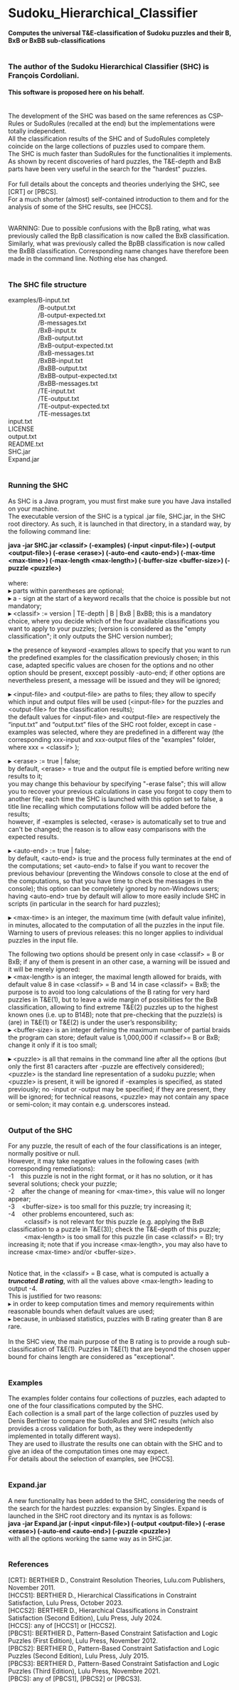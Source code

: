 # Sudoku_Hierarchical_Classifier
**Computes the universal T&amp;E-classification of Sudoku puzzles and their B, BxB or BxBB sub-classifications**<br><br>

### The author of the Sudoku Hierarchical Classifier (SHC) is François Cordoliani.
#### This software is proposed here on his behalf.<br><br>

The development of the SHC was based on the same references as CSP-Rules or SudoRules (recalled at the end) but the implementations were totally independent.<br>
All the classification results of the SHC and of SudoRules completely coincide on the large collections of puzzles used to compare them.<br>
The SHC is much faster than SudoRules for the functionalities it implements. <br>
As shown by recent discoveries of hard puzzles, the T&E-depth and BxB parts have been very useful in the search for the "hardest" puzzles.<br><br>
For full details about the concepts and theories underlying the SHC, see [CRT] or [PBCS].<br>
For a much shorter (almost) self-contained introduction to them and for the analysis of some of the SHC results, see [HCCS].<br><br>

WARNING: Due to possible confusions with the BpB rating, what was previously called the BpB classification is now called the BxB classification. Similarly, what was previously called the BpBB classification is now called the BxBB classification. Corresponding name changes have therefore been made in the command line. Nothing else has changed.<br><br>


### The SHC file structure

examples/B-input.txt<br>
&nbsp;&nbsp;&nbsp;&nbsp;&nbsp;&nbsp;&nbsp;&nbsp;&nbsp;&nbsp;&nbsp;&nbsp;&nbsp;&nbsp;&nbsp;&nbsp;&nbsp;/B-output.txt<br>
&nbsp;&nbsp;&nbsp;&nbsp;&nbsp;&nbsp;&nbsp;&nbsp;&nbsp;&nbsp;&nbsp;&nbsp;&nbsp;&nbsp;&nbsp;&nbsp;&nbsp;/B-output-expected.txt<br>
&nbsp;&nbsp;&nbsp;&nbsp;&nbsp;&nbsp;&nbsp;&nbsp;&nbsp;&nbsp;&nbsp;&nbsp;&nbsp;&nbsp;&nbsp;&nbsp;&nbsp;/B-messages.txt<br>
&nbsp;&nbsp;&nbsp;&nbsp;&nbsp;&nbsp;&nbsp;&nbsp;&nbsp;&nbsp;&nbsp;&nbsp;&nbsp;&nbsp;&nbsp;&nbsp;&nbsp;/BxB-input.tx<br>
&nbsp;&nbsp;&nbsp;&nbsp;&nbsp;&nbsp;&nbsp;&nbsp;&nbsp;&nbsp;&nbsp;&nbsp;&nbsp;&nbsp;&nbsp;&nbsp;&nbsp;/BxB-output.txt<br>
&nbsp;&nbsp;&nbsp;&nbsp;&nbsp;&nbsp;&nbsp;&nbsp;&nbsp;&nbsp;&nbsp;&nbsp;&nbsp;&nbsp;&nbsp;&nbsp;&nbsp;/BxB-output-expected.txt<br>
&nbsp;&nbsp;&nbsp;&nbsp;&nbsp;&nbsp;&nbsp;&nbsp;&nbsp;&nbsp;&nbsp;&nbsp;&nbsp;&nbsp;&nbsp;&nbsp;&nbsp;/BxB-messages.txt<br>
&nbsp;&nbsp;&nbsp;&nbsp;&nbsp;&nbsp;&nbsp;&nbsp;&nbsp;&nbsp;&nbsp;&nbsp;&nbsp;&nbsp;&nbsp;&nbsp;&nbsp;/BxBB-input.txt<br>
&nbsp;&nbsp;&nbsp;&nbsp;&nbsp;&nbsp;&nbsp;&nbsp;&nbsp;&nbsp;&nbsp;&nbsp;&nbsp;&nbsp;&nbsp;&nbsp;&nbsp;/BxBB-output.txt<br>
&nbsp;&nbsp;&nbsp;&nbsp;&nbsp;&nbsp;&nbsp;&nbsp;&nbsp;&nbsp;&nbsp;&nbsp;&nbsp;&nbsp;&nbsp;&nbsp;&nbsp;/BxBB-output-expected.txt<br>
&nbsp;&nbsp;&nbsp;&nbsp;&nbsp;&nbsp;&nbsp;&nbsp;&nbsp;&nbsp;&nbsp;&nbsp;&nbsp;&nbsp;&nbsp;&nbsp;&nbsp;/BxBB-messages.txt<br>
&nbsp;&nbsp;&nbsp;&nbsp;&nbsp;&nbsp;&nbsp;&nbsp;&nbsp;&nbsp;&nbsp;&nbsp;&nbsp;&nbsp;&nbsp;&nbsp;&nbsp;/TE-input.txt<br>
&nbsp;&nbsp;&nbsp;&nbsp;&nbsp;&nbsp;&nbsp;&nbsp;&nbsp;&nbsp;&nbsp;&nbsp;&nbsp;&nbsp;&nbsp;&nbsp;&nbsp;/TE-output.txt<br>
&nbsp;&nbsp;&nbsp;&nbsp;&nbsp;&nbsp;&nbsp;&nbsp;&nbsp;&nbsp;&nbsp;&nbsp;&nbsp;&nbsp;&nbsp;&nbsp;&nbsp;/TE-output-expected.txt<br>
&nbsp;&nbsp;&nbsp;&nbsp;&nbsp;&nbsp;&nbsp;&nbsp;&nbsp;&nbsp;&nbsp;&nbsp;&nbsp;&nbsp;&nbsp;&nbsp;&nbsp;/TE-messages.txt<br>
input.txt<br>
LICENSE<br>
output.txt<br>
README.txt<br>
SHC.jar<br>
Expand.jar<br><br>


### Running the SHC

As SHC is a Java program, you must first make sure you have Java installed on your machine.<br>
The executable version of the SHC is a typical .jar file, SHC.jar, in the SHC root directory. As such, it is launched in that directory, in a standard way, by the following command line:<br>

**java -jar SHC.jar \<classif\> (-examples) (-input \<input-file\>) (-output \<output-file\>) (-erase \<erase\>) (-auto-end \<auto-end\>) (-max-time \<max-time\>) (-max-length \<max-length\>) (-buffer-size \<buffer-size\>) (-puzzle \<puzzle>\)**<br><br>
where:<br>
**▸**	parts within parentheses are optional;<br>
**▸**	a - sign at the start of a keyword recalls that the choice is possible but not mandatory;<br>
**▸**	\<classif\> := version | TE-depth | B | BxB | BxBB; this is a mandatory choice, where you decide which of the four available classifications you want to apply to your puzzles; (version is considered as the "empty classification"; it only outputs the SHC version number); <br>

**▸**	the presence of keyword -examples allows to specify that you want to run the predefined examples for the classification previously chosen; in this case, adapted specific values are chosen for the options and no other option should be present, exxcept possibly -auto-end; if other options are nevertheless present, a message will be issued and they will be ignored;<br>

**▸**	\<input-file\> and \<output-file\> are paths to files; they allow to specify which input and output files will be used (\<input-file\> for the puzzles and \<output-file\> for the classification results);<br>
the default values for \<input-file\> and \<output-file\> are respectively the “input.txt” and “output.txt” files of the SHC root folder, except in case -examples was selected, where they are  predefined in a different way (the corresponding xxx-input and xxx-output files of the "examples" folder, where xxx = \<classif\> );<br>

**▸**	\<erase\> := true | false;<br>
by default, \<erase\> = true and the output file is emptied before writing new results to it;<br>
you may change this behaviour by specifying "-erase false"; this will allow you to recover your previous calculations in case you forgot to copy them to another file; each time the SHC is launched with this option set to false, a title line recalling which computations follow will be added before the results;<br>
however, if -examples is selected, \<erase\> is automatically set to true and can't be changed; the reason is to allow easy comparisons with the expected results.<br>

**▸**	\<auto-end\> := true | false;<br>
by default, \<auto-end\> is true and the process fully terminates at the end of the computations; set \<auto-end\> to false if you want to recover the previous behaviour (preventing the Windows console to close at the end of the computations, so that you have time to check the messages in the console); this option can be completely ignored by non-Windows users; having \<auto-end\> true by default will allow to more easily include SHC in scripts (in particular in the search for hard puzzles);<br>

**▸**	\<max-time\> is an integer, the maximum time (with default value infinite), in minutes, allocated to the computation of all the puzzles in the input file. Warning to users of previous releases: this no longer applies to individual puzzles in the input file.<br>


The following two options should be present only in case \<classif\> = B or BxB; if any of them is present in an other case, a warning will be issued and it will be merely ignored:<br>
**▸**	\<max-length\> is an integer, the maximal length allowed for braids, with default value 8 in case \<classif\> = B and 14 in case \<classif\> = BxB; the purpose is to avoid too long calculations of the B rating for very hard puzzles in T&E(1), but to leave a wide margin of possibilities for the BxB classification, allowing to find extreme T&E(2) puzzles up to the highest known ones (i.e. up to B14B); note that pre-checking that the puzzle(s) is (are) in T&E(1) or T&E(2) is under the user’s responsibility;<br>
**▸**	\<buffer-size\> is an integer defining the maximum number of partial braids the program can store; default value is 1,000,000 if \<classif\>= B or BxB; change it only if it is too small; <br>

**▸**	\<puzzle\> is all that remains in the command line after all the options (but only the first 81 caracters after -puzzle are effectively considered); \<puzzle\> is the standard line representation of a sudoku puzzle; when \<puzzle\> is present, it will be ignored if -examples is specified, as stated previously; no -input or -output may be specified; if they are present, they will be ignored; for  technical reasons, \<puzzle\> may not contain any space or semi-colon; it may contain e.g. underscores instead.<br><br>


### Output of the SHC

For any puzzle, the result of each of the four classifications is an integer, normally positive or null.<br>
However, it may take negative values in the following cases (with corresponding remediations):<br>
-1  &nbsp;&nbsp;&nbsp;this puzzle is not in the right format, or it has no solution, or it has several solutions; check your puzzle;<br>
-2  &nbsp;&nbsp;&nbsp;after the change of meaning for \<max-time\>, this value will no longer appear;<br>
-3  &nbsp;&nbsp;&nbsp;\<buffer-size\> is too small for this puzzle; try increasing it;<br>
-4  &nbsp;&nbsp;&nbsp;other problems encountered, such as: <br>
&nbsp;&nbsp;&nbsp;&nbsp;&nbsp;&nbsp;&nbsp;&nbsp;&nbsp;\<classif\> is not  relevant for this puzzle (e.g. applying the BxB classification to a puzzle in T&E(3)); check the T&E-depth of this puzzle;<br>
&nbsp;&nbsp;&nbsp;&nbsp;&nbsp;&nbsp;&nbsp;&nbsp;&nbsp;\<max-length\> is too small for this puzzle (in case \<classif\> = B); try increasing it; note that if you increase \<max-length\>, you may also have to increase \<max-time\> and/or \<buffer-size\>.<br><br>

Notice that, in the \<classif\> = B case, what is computed is actually a **_truncated B rating_**, with all the values above \<max-length\> leading to output -4. <br>
This is justified for two reasons:<br>
▸	in order to keep computation times and memory requirements within reasonable bounds when default values are used;<br>
▸	because, in unbiased statistics, puzzles with B rating greater than 8 are rare.<br><br>
In the SHC view, the main purpose of the B rating is to provide a rough sub-classification of T&E(1). Puzzles in T&E(1) that are beyond the chosen upper bound for chains length are considered as "exceptional".<br><br>



### Examples

The examples folder contains four collections of puzzles, each adapted to one of the four classifications computed by the SHC.<br>
Each collection is a small part of the large collection of puzzles used by Denis Berthier to compare the SudoRules and SHC results (which also provides a cross validation for both, as they were indepedently implemented in totally different ways).<br>
They are used to illustrate the results one can obtain with the SHC and to give an idea of the computation times one may expect.<br>
For details about the selection of examples, see [HCCS].<br><br>



### Expand.jar
A new functionality has been added to the SHC, considering the needs of the search for the hardest puzzles: expansion by Singles. Expand is launched in the SHC root directory and its nyntax is as follows:<br>
**java -jar Expand.jar (-input \<input-file\>) (-output \<output-file\>) (-erase \<erase\>) (-auto-end \<auto-end\>) (-puzzle \<puzzle>\)**<br>
with all the options working the same way as in SHC.jar.<br><br>




### References

[CRT]: BERTHIER D., Constraint Resolution Theories, Lulu.com Publishers, November 2011.<br>
[HCCS1]: BERTHIER D., Hierarchical Classifications in Constraint Satisfaction, Lulu Press, October 2023.<br>
[HCCS2]: BERTHIER D., Hierarchical Classifications in Constraint Satisfaction (Second Edition), Lulu Press, July 2024.<br>
[HCCS]: any of [HCCS1] or [HCCS2].<br>
[PBCS1]: BERTHIER D., Pattern-Based Constraint Satisfaction and Logic Puzzles (First Edition), Lulu Press, November 2012.<br>
[PBCS2]: BERTHIER D., Pattern-Based Constraint Satisfaction and Logic Puzzles (Second Edition), Lulu Press, July 2015.<br>
[PBCS3]: BERTHIER D., Pattern-Based Constraint Satisfaction and Logic Puzzles (Third Edition), Lulu Press, Novembre 2021.<br>
[PBCS]: any of [PBCS1], [PBCS2] or [PBCS3].<br>
